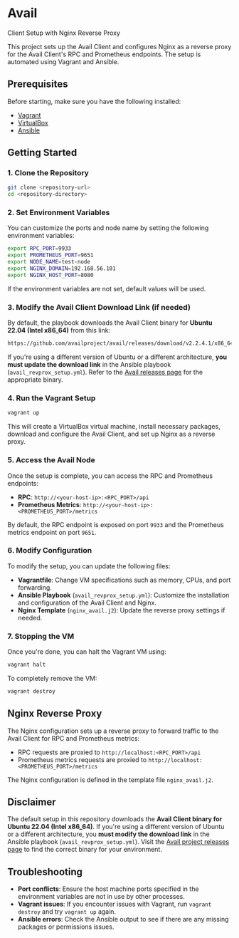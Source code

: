 # Avail 
Client Setup with Nginx Reverse Proxy

This project sets up the Avail Client and configures Nginx as a reverse proxy for the Avail Client's RPC and Prometheus endpoints. The setup is automated using Vagrant and Ansible.

## Prerequisites

Before starting, make sure you have the following installed:

- [Vagrant](https://www.vagrantup.com/downloads)
- [VirtualBox](https://www.virtualbox.org/wiki/Downloads)
- [Ansible](https://docs.ansible.com/ansible/latest/installation_guide/intro_installation.html)

## Getting Started

### 1. Clone the Repository

```bash
git clone <repository-url>
cd <repository-directory>
```

### 2. Set Environment Variables

You can customize the ports and node name by setting the following environment variables:

```bash
export RPC_PORT=9933
export PROMETHEUS_PORT=9651
export NODE_NAME=test-node
export NGINX_DOMAIN=192.168.56.101
export NGINX_HOST_PORT=8080
```

If the environment variables are not set, default values will be used.

### 3. Modify the Avail Client Download Link (if needed)

By default, the playbook downloads the Avail Client binary for **Ubuntu 22.04 (Intel x86_64)** from this link:

```bash
https://github.com/availproject/avail/releases/download/v2.2.4.1/x86_64-ubuntu-2204-avail-node.tar.gz
```

If you're using a different version of Ubuntu or a different architecture, **you must update the download link** in the Ansible playbook (`avail_revprox_setup.yml`). Refer to the [Avail releases page](https://github.com/availproject/avail/releases) for the appropriate binary.

### 4. Run the Vagrant Setup

```bash
vagrant up
```

This will create a VirtualBox virtual machine, install necessary packages, download and configure the Avail Client, and set up Nginx as a reverse proxy.

### 5. Access the Avail Node

Once the setup is complete, you can access the RPC and Prometheus endpoints:

- **RPC**: `http://<your-host-ip>:<RPC_PORT>/api`
- **Prometheus Metrics**: `http://<your-host-ip>:<PROMETHEUS_PORT>/metrics`

By default, the RPC endpoint is exposed on port `9933` and the Prometheus metrics endpoint on port `9651`.

### 6. Modify Configuration

To modify the setup, you can update the following files:

- **Vagrantfile**: Change VM specifications such as memory, CPUs, and port forwarding.
- **Ansible Playbook** (`avail_revprox_setup.yml`): Customize the installation and configuration of the Avail Client and Nginx.
- **Nginx Template** (`nginx_avail.j2`): Update the reverse proxy settings if needed.

### 7. Stopping the VM

Once you're done, you can halt the Vagrant VM using:

```bash
vagrant halt
```

To completely remove the VM:

```bash
vagrant destroy
```

## Nginx Reverse Proxy

The Nginx configuration sets up a reverse proxy to forward traffic to the Avail Client for RPC and Prometheus metrics:

- RPC requests are proxied to `http://localhost:<RPC_PORT>/api`
- Prometheus metrics requests are proxied to `http://localhost:<PROMETHEUS_PORT>/metrics`

The Nginx configuration is defined in the template file `nginx_avail.j2`.

## Disclaimer

The default setup in this repository downloads the **Avail Client binary for Ubuntu 22.04 (Intel x86_64)**. If you're using a different version of Ubuntu or a different architecture, you **must modify the download link** in the Ansible playbook (`avail_revprox_setup.yml`). Visit the [Avail project releases page](https://github.com/availproject/avail/releases) to find the correct binary for your environment.

## Troubleshooting

- **Port conflicts**: Ensure the host machine ports specified in the environment variables are not in use by other processes.
- **Vagrant issues**: If you encounter issues with Vagrant, run `vagrant destroy` and try `vagrant up` again.
- **Ansible errors**: Check the Ansible output to see if there are any missing packages or permissions issues.

